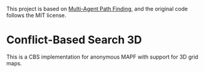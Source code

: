 This project is based on [Multi-Agent Path Finding](https://github.com/GavinPHR/Multi-Agent-Path-Finding), and the original code follows the MIT license.

# Conflict-Based Search 3D
This is a CBS implementation for anonymous MAPF with support for 3D grid maps.
